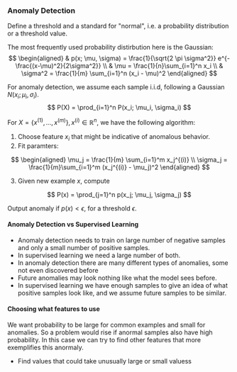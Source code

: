 ### Anomaly Detection

Define a threshold and a standard for "normal", i.e. a probability distribution or a threshold value.

The most frequently used probability distirbution here is the Gaussian:
$$
\begin{aligned}
& p(x; \mu, \sigma) = \frac{1}{\sqrt{2 \pi \sigma^2}} e^{-\frac{(x-\mu)^2}{2\sigma^2}} \\
& \mu = \frac{1}{n}\sum_{i=1}^n x_i \\
& \sigma^2 = \frac{1}{m} \sum_{i=1}^n (x_i - \mu)^2  
\end{aligned}
$$

For anomaly detection, we assume each sample i.i.d, following a Gaussian $N(x_i; \mu_i, \sigma_i)$.
$$
P(X) = \prod_{i=1}^n P(x_i; \mu_i, \sigma_i)
$$

For $X = \{ x^{(1)}, ..., x^{(m)}\}, x^{(i)} \in \mathbb{R}^n$, we have the following algorithm:
1. Choose feature $x_i$ that might be indicative of anomalous behavior.
2. Fit paramters:

$$
\begin{aligned}
\mu_j = \frac{1}{m} \sum_{i=1}^m x_j^{(i)} \\
\sigma_j = \frac{1}{m}\sum_{i=1}^m (x_j^{(i)} - \mu_j)^2
\end{aligned}
$$

3. Given new example $x$, compute 

$$
P(x) = \prod_{j=1}^n p(x_j; \mu_j, \sigma_j)
$$

Output anomaly if $p(x) < \epsilon$, for a threshold $\epsilon$.

#### Anomaly Detection vs Supervised Learning

- Anomaly detection needs to train on large number of negative samples and only a small number of positive samples.
- In supervised learning we need a large number of both.
- In anomaly detection there are many different types of anomalies, some not even discovered before 
- Future anomalies may look nothing like what the model sees before.
- In supervised learning we have enough samples to give an idea of what positive samples look like, and we assume future samples to be similar.

#### Choosing what features to use

We want probability to be large for common examples and small for anomalies. So a problem would rise if anormal samples also have high probability. In this case we can try to find other features that more exemplifies this anormaly.
- Find values that could take unusually large or small valuess

